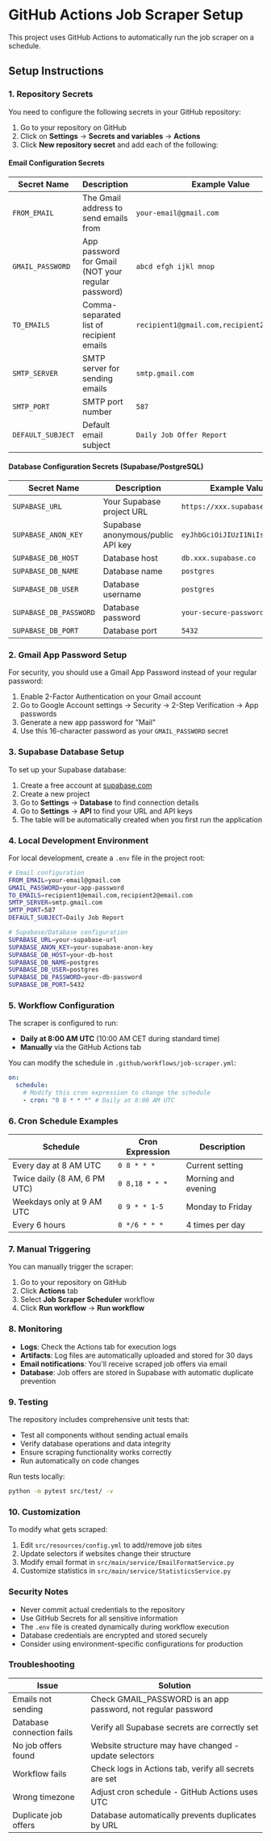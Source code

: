 # GitHub Actions Job Scraper Setup

This project uses GitHub Actions to automatically run the job scraper on a schedule.

## Setup Instructions

### 1. Repository Secrets

You need to configure the following secrets in your GitHub repository:

1. Go to your repository on GitHub
2. Click on **Settings** → **Secrets and variables** → **Actions**
3. Click **New repository secret** and add each of the following:

#### Email Configuration Secrets

| Secret Name       | Description                                        | Example Value                               |
| ----------------- | -------------------------------------------------- | ------------------------------------------- |
| `FROM_EMAIL`      | The Gmail address to send emails from              | `your-email@gmail.com`                      |
| `GMAIL_PASSWORD`  | App password for Gmail (NOT your regular password) | `abcd efgh ijkl mnop`                       |
| `TO_EMAILS`       | Comma-separated list of recipient emails           | `recipient1@gmail.com,recipient2@gmail.com` |
| `SMTP_SERVER`     | SMTP server for sending emails                     | `smtp.gmail.com`                            |
| `SMTP_PORT`       | SMTP port number                                   | `587`                                       |
| `DEFAULT_SUBJECT` | Default email subject                              | `Daily Job Offer Report`                    |

#### Database Configuration Secrets (Supabase/PostgreSQL)

| Secret Name            | Description                       | Example Value                  |
| ---------------------- | --------------------------------- | ------------------------------ |
| `SUPABASE_URL`         | Your Supabase project URL         | `https://xxx.supabase.co`      |
| `SUPABASE_ANON_KEY`    | Supabase anonymous/public API key | `eyJhbGciOiJIUzI1NiIsInR5c...` |
| `SUPABASE_DB_HOST`     | Database host                     | `db.xxx.supabase.co`           |
| `SUPABASE_DB_NAME`     | Database name                     | `postgres`                     |
| `SUPABASE_DB_USER`     | Database username                 | `postgres`                     |
| `SUPABASE_DB_PASSWORD` | Database password                 | `your-secure-password`         |
| `SUPABASE_DB_PORT`     | Database port                     | `5432`                         |

### 2. Gmail App Password Setup

For security, you should use a Gmail App Password instead of your regular password:

1. Enable 2-Factor Authentication on your Gmail account
2. Go to Google Account settings → Security → 2-Step Verification → App passwords
3. Generate a new app password for "Mail"
4. Use this 16-character password as your `GMAIL_PASSWORD` secret

### 3. Supabase Database Setup

To set up your Supabase database:

1. Create a free account at [supabase.com](https://supabase.com)
2. Create a new project
3. Go to **Settings** → **Database** to find connection details
4. Go to **Settings** → **API** to find your URL and API keys
5. The table will be automatically created when you first run the application

### 4. Local Development Environment

For local development, create a `.env` file in the project root:

```bash
# Email configuration
FROM_EMAIL=your-email@gmail.com
GMAIL_PASSWORD=your-app-password
TO_EMAILS=recipient1@email.com,recipient2@email.com
SMTP_SERVER=smtp.gmail.com
SMTP_PORT=587
DEFAULT_SUBJECT=Daily Job Report

# Supabase/Database configuration
SUPABASE_URL=your-supabase-url
SUPABASE_ANON_KEY=your-supabase-anon-key
SUPABASE_DB_HOST=your-db-host
SUPABASE_DB_NAME=postgres
SUPABASE_DB_USER=postgres
SUPABASE_DB_PASSWORD=your-db-password
SUPABASE_DB_PORT=5432
```

### 5. Workflow Configuration

The scraper is configured to run:

- **Daily at 8:00 AM UTC** (10:00 AM CET during standard time)
- **Manually** via the GitHub Actions tab

You can modify the schedule in `.github/workflows/job-scraper.yml`:

```yaml
on:
  schedule:
    # Modify this cron expression to change the schedule
    - cron: "0 8 * * *" # Daily at 8:00 AM UTC
```

### 6. Cron Schedule Examples

| Schedule                     | Cron Expression | Description         |
| ---------------------------- | --------------- | ------------------- |
| Every day at 8 AM UTC        | `0 8 * * *`     | Current setting     |
| Twice daily (8 AM, 6 PM UTC) | `0 8,18 * * *`  | Morning and evening |
| Weekdays only at 9 AM UTC    | `0 9 * * 1-5`   | Monday to Friday    |
| Every 6 hours                | `0 */6 * * *`   | 4 times per day     |

### 7. Manual Triggering

You can manually trigger the scraper:

1. Go to your repository on GitHub
2. Click **Actions** tab
3. Select **Job Scraper Scheduler** workflow
4. Click **Run workflow** → **Run workflow**

### 8. Monitoring

- **Logs**: Check the Actions tab for execution logs
- **Artifacts**: Log files are automatically uploaded and stored for 30 days
- **Email notifications**: You'll receive scraped job offers via email
- **Database**: Job offers are stored in Supabase with automatic duplicate prevention

### 9. Testing

The repository includes comprehensive unit tests that:

- Test all components without sending actual emails
- Verify database operations and data integrity
- Ensure scraping functionality works correctly
- Run automatically on code changes

Run tests locally:

```bash
python -m pytest src/test/ -v
```

### 10. Customization

To modify what gets scraped:

1. Edit `src/resources/config.yml` to add/remove job sites
2. Update selectors if websites change their structure
3. Modify email format in `src/main/service/EmailFormatService.py`
4. Customize statistics in `src/main/service/StatisticsService.py`

### Security Notes

- Never commit actual credentials to the repository
- Use GitHub Secrets for all sensitive information
- The `.env` file is created dynamically during workflow execution
- Database credentials are encrypted and stored securely
- Consider using environment-specific configurations for production

### Troubleshooting

| Issue                     | Solution                                                      |
| ------------------------- | ------------------------------------------------------------- |
| Emails not sending        | Check GMAIL_PASSWORD is an app password, not regular password |
| Database connection fails | Verify all Supabase secrets are correctly set                 |
| No job offers found       | Website structure may have changed - update selectors         |
| Workflow fails            | Check logs in Actions tab, verify all secrets are set         |
| Wrong timezone            | Adjust cron schedule - GitHub Actions uses UTC                |
| Duplicate job offers      | Database automatically prevents duplicates by URL             |
